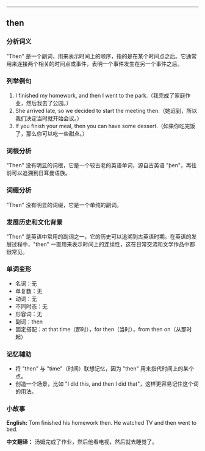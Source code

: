 
---------------
## then
### 分析词义
"Then" 是一个副词，用来表示时间上的顺序，指的是在某个时间点之后。它通常用来连接两个相关的时间点或事件，表明一个事件发生在另一个事件之后。

### 列举例句
1. I finished my homework, and then I went to the park.（我完成了家庭作业，然后我去了公园。）
2. She arrived late, so we decided to start the meeting then.（她迟到，所以我们决定当时就开始会议。）
3. If you finish your meal, then you can have some dessert.（如果你吃完饭了，那么你可以吃一些甜点。）

### 词根分析
"Then" 没有明显的词根，它是一个较古老的英语单词，源自古英语 "þen"，再往前可以追溯到日耳曼语族。

### 词缀分析
"Then" 没有明显的词缀，它是一个单纯的副词。

### 发展历史和文化背景
"Then" 是英语中常用的副词之一，它的历史可以追溯到古英语时期。在英语的发展过程中，"then" 一直用来表示时间上的连续性，这在日常交流和文学作品中都很常见。

### 单词变形
- 名词：无
- 单复数：无
- 动词：无
- 不同时态：无
- 形容词：无
- 副词：then
- 固定搭配：at that time（那时），for then（当时），from then on（从那时起）

### 记忆辅助
- 将 "then" 与 "time"（时间）联想记忆，因为 "then" 用来指代时间上的某个点。
- 创造一个场景，比如 "I did this, and then I did that"，这样更容易记住这个词的用法。

### 小故事
**English:**
Tom finished his homework then. He watched TV and then went to bed.

**中文翻译：**
汤姆完成了作业，然后他看电视，然后就去睡觉了。

